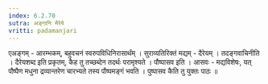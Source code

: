 ```yaml
---
index: 6.2.70
sutra: अङ्गानि मैरेये
vritti: padamanjari
---
```


  एअङ्गम् - आरम्भकम्, बहुवचनं स्वरुपविधिनिरासार्थंम् । सुराव्यतिरिक्तं मद्यम् - दैरेयम् । तदङ्गवाचिनीति । दैरेयशब्द इति प्रकृतम्, कैह तु तच्छब्देन तदर्थः परामृश्यते । पौष्पासव इति । आसवः - मद्यविशेषः, यत् पौष्पैण मधुना द्रव्यान्तरेण चारभ्यते तस्य पौष्पमङ्गं भवति । पुष्पासव कैति तु युक्तः पाठः ॥